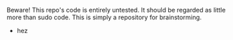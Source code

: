 
Beware! This repo's code is entirely untested. It should be regarded as little more than sudo code. This is simply a repository for brainstorming.
- hez
